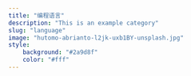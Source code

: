 ```yaml
---
title: "编程语言"
description: "This is an example category"
slug: "language"
image: "hutomo-abrianto-l2jk-uxb1BY-unsplash.jpg"
style:
    background: "#2a9d8f"
    color: "#fff"
---
```


